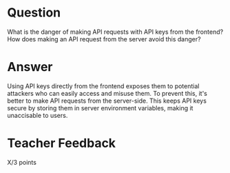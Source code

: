 # Question

What is the danger of making API requests with API keys from the frontend? How does making an API request from the server avoid this danger?

# Answer
Using API keys directly from the frontend exposes them to potential attackers who can easily access and misuse them. To prevent this, it's better to make API requests from the server-side. This keeps API keys secure by storing them in server environment variables, making it unaccisable to users. 

# Teacher Feedback

X/3 points